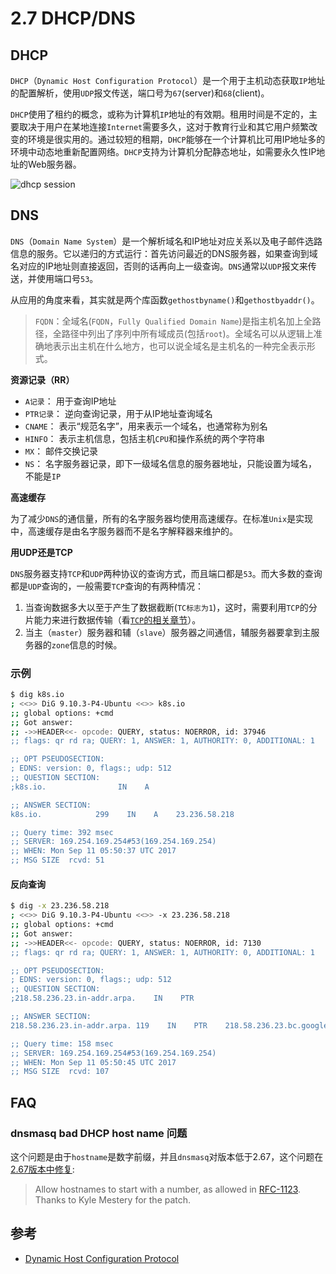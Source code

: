 # 2.7 DHCP/DNS

## DHCP

`DHCP`（`Dynamic Host Configuration Protocol`）是一个用于主机动态获取`IP`地址的配置解析，使用`UDP`报文传送，端口号为`67`\(server\)和`68`\(client\)。

`DHCP`使用了租约的概念，或称为计算机`IP`地址的有效期。租用时间是不定的，主要取决于用户在某地连接`Internet`需要多久，这对于教育行业和其它用户频繁改变的环境是很实用的。通过较短的租期，`DHCP`能够在一个计算机比可用IP地址多的环境中动态地重新配置网络。`DHCP`支持为计算机分配静态地址，如需要永久性IP地址的Web服务器。

![dhcp session](https://upload.wikimedia.org/wikipedia/commons/2/28/DHCP_session_en.svg)

## DNS

`DNS`（`Domain Name System`）是一个解析域名和IP地址对应关系以及电子邮件选路信息的服务。它以递归的方式运行：首先访问最近的DNS服务器，如果查询到域名对应的IP地址则直接返回，否则的话再向上一级查询。`DNS`通常以`UDP`报文来传送，并使用端口号`53`。

从应用的角度来看，其实就是两个库函数`gethostbyname()`和`gethostbyaddr()`。

> `FQDN`：全域名\(`FQDN`，`Fully Qualified Domain Name`\)是指主机名加上全路径，全路径中列出了序列中所有域成员\(包括`root`\)。全域名可以从逻辑上准确地表示出主机在什么地方，也可以说全域名是主机名的一种完全表示形式。

**资源记录（RR）**

* `A记录`：  用于查询IP地址
* `PTR记录`：  逆向查询记录，用于从IP地址查询域名
* `CNAME`：  表示“规范名字”，用来表示一个域名，也通常称为别名
* `HINFO`：  表示主机信息，包括主机`CPU`和操作系统的两个字符串
* `MX`：  邮件交换记录
* `NS`：  名字服务器记录，即下一级域名信息的服务器地址，只能设置为域名，不能是`IP`

**高速缓存**

为了减少`DNS`的通信量，所有的名字服务器均使用高速缓存。在标准`Unix`是实现中，高速缓存是由名字服务器而不是名字解释器来维护的。

**用UDP还是TCP**

`DNS`服务器支持`TCP`和`UDP`两种协议的查询方式，而且端口都是`53`。而大多数的查询都是`UDP`查询的，一般需要`TCP`查询的有两种情况：

1. 当查询数据多大以至于产生了数据截断\(`TC标志为1`\)，这时，需要利用`TCP`的分片能力来进行数据传输（看[`TCP`的相关章节](tcp.md)）。
2. 当主（`master`）服务器和辅（`slave`）服务器之间通信，辅服务器要拿到主服务器的`zone`信息的时候。

### 示例

```bash
$ dig k8s.io
; <<>> DiG 9.10.3-P4-Ubuntu <<>> k8s.io
;; global options: +cmd
;; Got answer:
;; ->>HEADER<<- opcode: QUERY, status: NOERROR, id: 37946
;; flags: qr rd ra; QUERY: 1, ANSWER: 1, AUTHORITY: 0, ADDITIONAL: 1

;; OPT PSEUDOSECTION:
; EDNS: version: 0, flags:; udp: 512
;; QUESTION SECTION:
;k8s.io.                IN    A

;; ANSWER SECTION:
k8s.io.            299    IN    A    23.236.58.218

;; Query time: 392 msec
;; SERVER: 169.254.169.254#53(169.254.169.254)
;; WHEN: Mon Sep 11 05:50:37 UTC 2017
;; MSG SIZE  rcvd: 51
```

#### 反向查询

```bash
$ dig -x 23.236.58.218
; <<>> DiG 9.10.3-P4-Ubuntu <<>> -x 23.236.58.218
;; global options: +cmd
;; Got answer:
;; ->>HEADER<<- opcode: QUERY, status: NOERROR, id: 7130
;; flags: qr rd ra; QUERY: 1, ANSWER: 1, AUTHORITY: 0, ADDITIONAL: 1

;; OPT PSEUDOSECTION:
; EDNS: version: 0, flags:; udp: 512
;; QUESTION SECTION:
;218.58.236.23.in-addr.arpa.    IN    PTR

;; ANSWER SECTION:
218.58.236.23.in-addr.arpa. 119    IN    PTR    218.58.236.23.bc.googleusercontent.com.

;; Query time: 158 msec
;; SERVER: 169.254.169.254#53(169.254.169.254)
;; WHEN: Mon Sep 11 05:50:45 UTC 2017
;; MSG SIZE  rcvd: 107
```

## FAQ

### dnsmasq bad DHCP host name 问题

这个问题是由于`hostname`是数字前缀，并且`dnsmasq`对版本低于2.67，这个问题在[2.67版本中修复](http://www.thekelleys.org.uk/dnsmasq/CHANGELOG):

> Allow hostnames to start with a number, as allowed in [RFC-1123](https://tools.ietf.org/html/rfc1123). Thanks to Kyle Mestery for the patch.

## 参考

* [Dynamic Host Configuration Protocol](https://en.wikipedia.org/wiki/Dynamic_Host_Configuration_Protocol)

